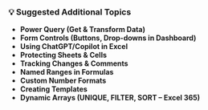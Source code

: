 ### 💡 **Suggested Additional Topics**

* **Power Query (Get & Transform Data)**
* **Form Controls (Buttons, Drop-downs in Dashboard)**
* **Using ChatGPT/Copilot in Excel**
* **Protecting Sheets & Cells**
* **Tracking Changes & Comments**
* **Named Ranges in Formulas**
* **Custom Number Formats**
* **Creating Templates**
* **Dynamic Arrays (UNIQUE, FILTER, SORT – Excel 365)**

